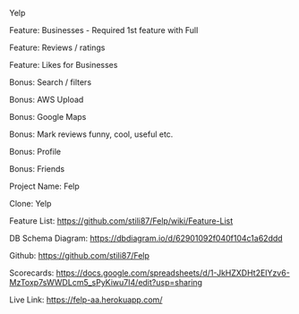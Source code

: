 Yelp

Feature: Businesses - Required 1st feature with Full 

Feature: Reviews / ratings

Feature: Likes for Businesses

Bonus: Search / filters

Bonus: AWS Upload

Bonus: Google Maps

Bonus: Mark reviews funny, cool, useful etc.

Bonus: Profile

Bonus: Friends

Project Name: Felp

Clone: Yelp

Feature List: https://github.com/stili87/Felp/wiki/Feature-List

DB Schema Diagram: https://dbdiagram.io/d/62901092f040f104c1a62ddd

Github: https://github.com/stili87/Felp

Scorecards: https://docs.google.com/spreadsheets/d/1-JkHZXDHt2EIYzv6-MzToxp7sWWDLcm5_sPyKiwu7I4/edit?usp=sharing

Live Link: https://felp-aa.herokuapp.com/
